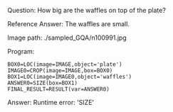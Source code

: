 Question: How big are the waffles on top of the plate?

Reference Answer: The waffles are small.

Image path: ./sampled_GQA/n100991.jpg

Program:

```
BOX0=LOC(image=IMAGE,object='plate')
IMAGE0=CROP(image=IMAGE,box=BOX0)
BOX1=LOC(image=IMAGE0,object='waffles')
ANSWER0=SIZE(box=BOX1)
FINAL_RESULT=RESULT(var=ANSWER0)
```
Answer: Runtime error: 'SIZE'

